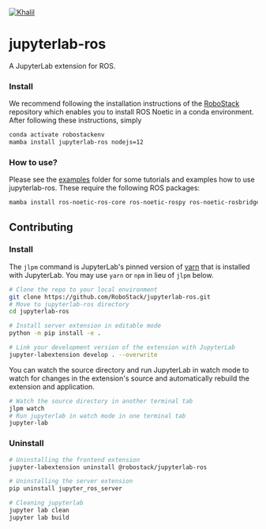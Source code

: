 [![Khalil](https://mybinder.org/badge_logo.svg)](https://mybinder.org/v2/gh/khalilahmed427/wrw/main)
# jupyterlab-ros

A JupyterLab extension for ROS.

### Install

We recommend following the installation instructions of the [RoboStack](https://github.com/RoboStack/ros-noetic) repository which enables you to install ROS Noetic in a conda environment. After following these instructions, simply

```bash
conda activate robostackenv
mamba install jupyterlab-ros nodejs=12
```

### How to use?

Please see the [examples](./examples) folder for some tutorials and examples how to use jupyterlab-ros. These require the following ROS packages:
```bash
mamba install ros-noetic-ros-core ros-noetic-rospy ros-noetic-rosbridge-suite ros-noetic-rosbag ros-noetic-rosauth ros-noetic-tf2-web-republisher ros-noetic-franka-ros ros-noetic-interactive-marker-tutorials ros-noetic-teb-local-planner ros-noetic-turtlebot3 ros-noetic-turtlebot3-fake
```

## Contributing

### Install

The `jlpm` command is JupyterLab's pinned version of
[yarn](https://yarnpkg.com/) that is installed with JupyterLab. You may use
`yarn` or `npm` in lieu of `jlpm` below.

```bash
# Clone the repo to your local environment
git clone https://github.com/RoboStack/jupyterlab-ros.git
# Move to jupyterlab-ros directory
cd jupyterlab-ros

# Install server extension in editable mode
python -m pip install -e .

# Link your development version of the extension with JupyterLab
jupyter-labextension develop . --overwrite
```

You can watch the source directory and run JupyterLab in watch mode to watch for changes in the extension's source and automatically rebuild the extension and application.

```bash
# Watch the source directory in another terminal tab
jlpm watch
# Run jupyterlab in watch mode in one terminal tab
jupyter-lab
```

### Uninstall

```bash
# Uninstalling the frontend extension
jupyter-labextension uninstall @robostack/jupyterlab-ros

# Uninstalling the server extension
pip uninstall jupyter_ros_server

# Cleaning jupyterlab
jupyter lab clean
jupyter lab build
```


